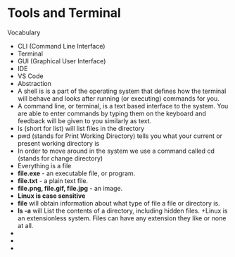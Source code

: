 # Tools and Terminal

Vocabulary
+ CLI (Command Line Interface)
+ Terminal
+ GUI (Graphical User Interface)
+ IDE
+ VS Code
+ Abstraction
+ A shell is is a part of the operating system that defines how the terminal will behave and looks after running (or executing) commands for you.
+ A command line, or terminal, is a text based interface to the system. You are able to enter commands by typing them on the keyboard and feedback will be given to you similarly as text.
+ ls (short for list) will list files in the directory
+ pwd (stands for Print Working Directory) tells you what your current or present working directory is
+ In order to move around in the system we use a command called cd (stands for change directory)
+ Everything is a file
+ **file.exe** - an executable file, or program.
+ **file.txt** - a plain text file.
+ **file.png, file.gif, file.jpg** - an image.
+ **Linux is case sensitive**
+ **file** will obtain information about what type of file a file or directory is.
+ **ls -a** will List the contents of a directory, including hidden files.
+Linux is an extensionless system. Files can have any extension they like or none at all.
+
+
+
